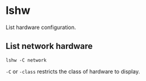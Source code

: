 # lshw

List hardware configuration.


## List network hardware

	lshw -C network

`-C` or `-class` restricts the class of hardware to display.

